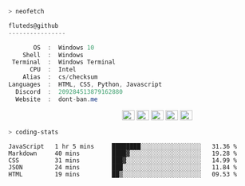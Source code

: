 ```zsh
> neofetch
```

<!--align="left" src="https://github.com/fluteds.png" alt="logo.png" width="200"/>-->

```csharp
fluteds@github
----------------

       OS  :  Windows 10
    Shell  :  Windows
 Terminal  :  Windows Terminal
      CPU  :  Intel
    Alias  :  cs/checksum
Languages  :  HTML, CSS, Python, Javascript
  Discord  :  209284513879162880
  Website  :  dont-ban.me
```

<p align="left">
  &nbsp; &nbsp; &nbsp; &nbsp; &nbsp;&nbsp; &nbsp; &nbsp; &nbsp; &nbsp;&nbsp; &nbsp; &nbsp; &nbsp; &nbsp; &nbsp; &nbsp; &nbsp; &nbsp; &nbsp; &nbsp;&nbsp; &nbsp; &nbsp; &nbsp; &nbsp;&nbsp; &nbsp; &nbsp; &nbsp; &nbsp;
  <img alt="#474342" src="https://via.placeholder.com/15/ADBAC7/000000?text=+" width="25" height="20" />
  <img alt="#fbedf6" src="https://via.placeholder.com/15/6CB6FF/000000?text=+" width="25" height="20" />
  <img alt="#c9594d" src="https://via.placeholder.com/15/F47067/000000?text=+" width="25" height="20" />
  <img alt="#f8b9b2" src="https://via.placeholder.com/15/DCBDFB/000000?text=+" width="25" height="20" />
  <img alt="#f8b9b2" src="https://via.placeholder.com/15/57ab5a/000000?text=+" width="25" height="20" />
</p>

```zsh
> coding-stats
```

<!--START_SECTION:waka-->
```text
JavaScript   1 hr 5 mins     ████████░░░░░░░░░░░░░░░░░   31.36 % 
Markdown     40 mins         ████▓░░░░░░░░░░░░░░░░░░░░   19.28 % 
CSS          31 mins         ███▓░░░░░░░░░░░░░░░░░░░░░   14.99 % 
JSON         24 mins         ███░░░░░░░░░░░░░░░░░░░░░░   11.84 % 
HTML         19 mins         ██▒░░░░░░░░░░░░░░░░░░░░░░   09.53 % 
```
<!--END_SECTION:waka-->
